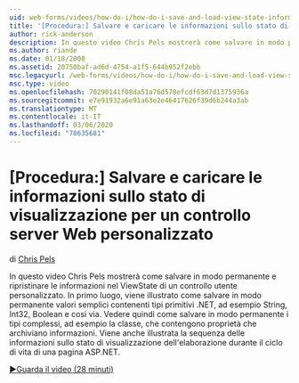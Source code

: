 ```yaml
---
uid: web-forms/videos/how-do-i/how-do-i-save-and-load-view-state-information-for-a-custom-web-server-control
title: '[Procedura:] Salvare e caricare le informazioni sullo stato di visualizzazione per un controllo server Web personalizzato | Microsoft Docs'
author: rick-anderson
description: In questo video Chris Pels mostrerà come salvare in modo permanente e ripristinare le informazioni nel ViewState di un controllo utente personalizzato. Per prima cosa, informazioni su come salvare in modo permanente un valore semplice...
ms.author: riande
ms.date: 01/18/2008
ms.assetid: 20750baf-ad6d-4754-a1f5-644b952f2ebb
msc.legacyurl: /web-forms/videos/how-do-i/how-do-i-save-and-load-view-state-information-for-a-custom-web-server-control
msc.type: video
ms.openlocfilehash: 70290141f08da51a76d578efcdf63d7d1375936a
ms.sourcegitcommit: e7e91932a6e91a63e2e46417626f39d6b244a3ab
ms.translationtype: MT
ms.contentlocale: it-IT
ms.lasthandoff: 03/06/2020
ms.locfileid: "78635681"
---
```

# <a name="how-do-i-save-and-load-view-state-information-for-a-custom-web-server-control"></a>[Procedura:] Salvare e caricare le informazioni sullo stato di visualizzazione per un controllo server Web personalizzato

di [Chris Pels](https://twitter.com/chrispels)

In questo video Chris Pels mostrerà come salvare in modo permanente e ripristinare le informazioni nel ViewState di un controllo utente personalizzato. In primo luogo, viene illustrato come salvare in modo permanente valori semplici contenenti tipi primitivi .NET, ad esempio String, Int32, Boolean e così via. Vedere quindi come salvare in modo permanente i tipi complessi, ad esempio la classe, che contengono proprietà che archiviano informazioni. Viene anche illustrata la sequenza delle informazioni sullo stato di visualizzazione dell'elaborazione durante il ciclo di vita di una pagina ASP.NET.

[&#9654;Guarda il video (28 minuti)](https://channel9.msdn.com/Blogs/ASP-NET-Site-Videos/how-do-i-save-and-load-view-state-information-for-a-custom-web-server-control)
